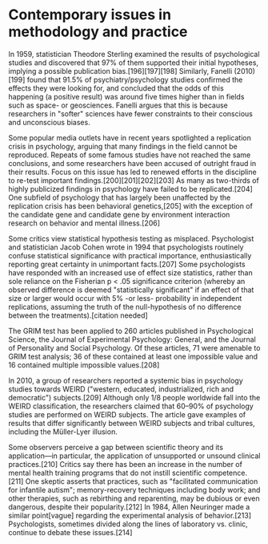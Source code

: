 # Contemporary issues in methodology and practice

In 1959, statistician Theodore Sterling examined the results of psychological studies and discovered that 97% of them supported their initial hypotheses, implying a possible publication bias.[196][197][198] Similarly, Fanelli (2010)[199] found that 91.5% of psychiatry/psychology studies confirmed the effects they were looking for, and concluded that the odds of this happening (a positive result) was around five times higher than in fields such as space- or geosciences. Fanelli argues that this is because researchers in "softer" sciences have fewer constraints to their conscious and unconscious biases.

Some popular media outlets have in recent years spotlighted a replication crisis in psychology, arguing that many findings in the field cannot be reproduced. Repeats of some famous studies have not reached the same conclusions, and some researchers have been accused of outright fraud in their results. Focus on this issue has led to renewed efforts in the discipline to re-test important findings.[200][201][202][203] As many as two-thirds of highly publicized findings in psychology have failed to be replicated.[204] One subfield of psychology that has largely been unaffected by the replication crisis has been behavioral genetics,[205] with the exception of the candidate gene and candidate gene by environment interaction research on behavior and mental illness.[206]

Some critics view statistical hypothesis testing as misplaced. Psychologist and statistician Jacob Cohen wrote in 1994 that psychologists routinely confuse statistical significance with practical importance, enthusiastically reporting great certainty in unimportant facts.[207] Some psychologists have responded with an increased use of effect size statistics, rather than sole reliance on the Fisherian p < .05 significance criterion (whereby an observed difference is deemed "statistically significant" if an effect of that size or larger would occur with 5% -or less- probability in independent replications, assuming the truth of the null-hypothesis of no difference between the treatments).[citation needed]

The GRIM test has been applied to 260 articles published in Psychological Science, the Journal of Experimental Psychology: General, and the Journal of Personality and Social Psychology. Of these articles, 71 were amenable to GRIM test analysis; 36 of these contained at least one impossible value and 16 contained multiple impossible values.[208]

In 2010, a group of researchers reported a systemic bias in psychology studies towards WEIRD ("western, educated, industrialized, rich and democratic") subjects.[209] Although only 1/8 people worldwide fall into the WEIRD classification, the researchers claimed that 60–90% of psychology studies are performed on WEIRD subjects. The article gave examples of results that differ significantly between WEIRD subjects and tribal cultures, including the Müller-Lyer illusion.

Some observers perceive a gap between scientific theory and its application—in particular, the application of unsupported or unsound clinical practices.[210] Critics say there has been an increase in the number of mental health training programs that do not instill scientific competence.[211] One skeptic asserts that practices, such as "facilitated communication for infantile autism"; memory-recovery techniques including body work; and other therapies, such as rebirthing and reparenting, may be dubious or even dangerous, despite their popularity.[212] In 1984, Allen Neuringer made a similar point[vague] regarding the experimental analysis of behavior.[213] Psychologists, sometimes divided along the lines of laboratory vs. clinic, continue to debate these issues.[214]
